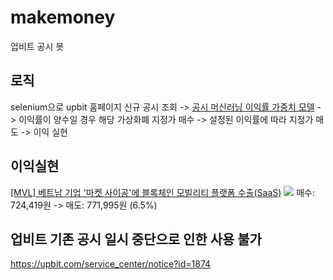 # makemoney
업비트 공시 봇

## 로직
selenium으로 upbit 홈페이지 신규 공시 조회 -> <a href="https://colab.research.google.com/drive/1u7ewy0d4iB2Cf4gCb9johMF3cDH_nO9F?usp=sharing">공시 머신러닝 이익률 가중치 모델<a>
-> 이익률이 양수일 경우 해당 가상화폐 지정가 매수 -> 설정된 이익률에 따라 지정가 매도 -> 이익 실현

## 이익실현 
<a href="http://s3.ap-northeast-2.amazonaws.com/dunamuplatform-druid-disclosure-coolprod/b71ef23a-a6e3-47d6-8d92-9c6d4efba915-9b37f4c2-f82d-43eb-b711-e0013c0019ba.pdf">
[MVL] 베트남 기업 '마켓 사이공'에 블록체인 모빌리티 플랫폼 수출(SaaS)</a>
  <image src=profit(MVL_210324).png></image>
매수: 724,419원 -> 매도: 771,995원 (6.5%)

## 업비트 기존 공시 일시 중단으로 인한 사용 불가
https://upbit.com/service_center/notice?id=1874
